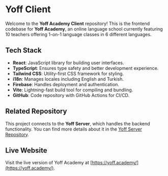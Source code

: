 # Yoff Client

Welcome to the **Yoff Academy Client** repository! This is the frontend codebase for **Yoff Academy**, an online language school currently featuring 10 teachers offering 1-on-1 language classes in 6 different languages.

## Tech Stack

- **React**: JavaScript library for building user interfaces.
- **TypeScript**: Ensures type safety and better development experience.
- **Tailwind CSS**: Utility-first CSS framework for styling.
- **i18n**: Manages locales including English and Turkish.
- **Firebase**: Handles deployment and authentication.
- **Vite**: Lightning-fast build tool for compiling and bundling.
- **GitHub**: Code repository with GitHub Actions for CI/CD.

## Related Repository

This project connects to the **Yoff Server**, which handles the backend functionality. You can find more details about it in the [Yoff Server Repository](https://github.com/protoss70/YoffServer).

## Live Website

Visit the live version of Yoff Academy at [https://yoff.academy/](https://yoff.academy/).
